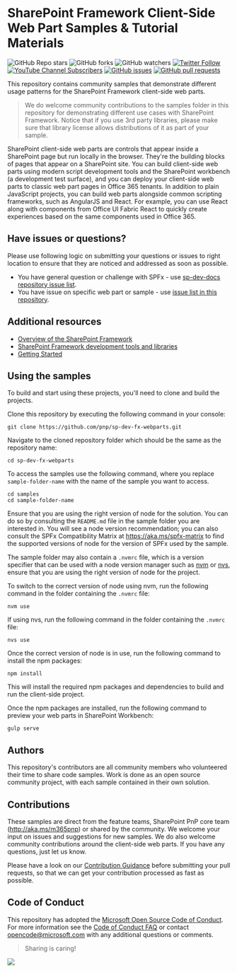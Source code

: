 # SharePoint Framework Client-Side Web Part Samples & Tutorial Materials

![GitHub Repo stars](https://img.shields.io/github/stars/pnp/sp-dev-fx-webparts?style=social)
![GitHub forks](https://img.shields.io/github/forks/pnp/sp-dev-fx-webparts?style=social)
![GitHub watchers](https://img.shields.io/github/watchers/pnp/sp-dev-fx-webparts?style=social)
[![Twitter Follow](https://img.shields.io/twitter/follow/m365pnp?style=social)](https://twitter.com/m365pnp?s=20)
[![YouTube Channel Subscribers](https://img.shields.io/youtube/channel/subscribers/UC_mKdhw-V6CeCM7gTo_Iy7w?style=social)](https://www.youtube.com/channel/UC_mKdhw-V6CeCM7gTo_Iy7w)
[![GitHub issues](https://img.shields.io/github/issues/pnp/sp-dev-fx-webparts)](https://github.com/pnp/sp-dev-fx-webparts/issues)
[![GitHub pull requests](https://img.shields.io/github/issues-pr/pnp/sp-dev-fx-webparts)](https://github.com/pnp/sp-dev-fx-webparts/pulls)

This repository contains community samples that demonstrate different usage patterns for the SharePoint Framework client-side web parts.

> We do welcome community contributions to the samples folder in this repository for demonstrating different use cases with SharePoint Framework. Notice that if you use 3rd party libraries, please make sure that library license allows distributions of it as part of your sample.

SharePoint client-side web parts are controls that appear inside a SharePoint page but run locally in the browser. They're the building blocks of pages that appear on a SharePoint site. You can build client-side web parts using modern script development tools and the SharePoint workbench (a development test surface), and you can deploy your client-side web parts to classic web part pages in Office 365 tenants. In addition to plain JavaScript projects, you can build web parts alongside common scripting frameworks, such as AngularJS and React. For example, you can use React along with components from Office UI Fabric React to quickly create experiences based on the same components used in Office 365.

## Have issues or questions?

Please use following logic on submitting your questions or issues to right location to ensure that they are noticed and addressed as soon as possible.

* You have general question or challenge with SPFx - use [sp-dev-docs repository issue list](https://github.com/SharePoint/sp-dev-docs/issues).
* You have issue on specific web part or sample - use [issue list in this repository](https://github.com/pnp/sp-dev-fx-webparts/issues).

## Additional resources

* [Overview of the SharePoint Framework](https://learn.microsoft.com/sharepoint/dev/spfx/sharepoint-framework-overview)
* [SharePoint Framework development tools and libraries](https://learn.microsoft.com/sharepoint/dev/spfx/tools-and-libraries)
* [Getting Started](https://learn.microsoft.com/sharepoint/dev/spfx/set-up-your-developer-tenant)

## Using the samples

To build and start using these projects, you'll need to clone and build the projects.

Clone this repository by executing the following command in your console:

```shell
git clone https://github.com/pnp/sp-dev-fx-webparts.git
```

Navigate to the cloned repository folder which should be the same as the repository name:

```shell
cd sp-dev-fx-webparts
```

To access the samples use the following command, where you replace `sample-folder-name` with the name of the sample you want to access.

```shell
cd samples
cd sample-folder-name
```

Ensure that you are using the right version of node for the solution. You can do so by consulting the `README.md` file in the sample folder you are interested in. You will see a node version recommendation; you can also consult the SPFx Compatibility Matrix at <https://aka.ms/spfx-matrix> to find the supported versions of node for the version of SPFx used by the sample.

The sample folder may also contain a `.nvmrc` file, which is a version specifier that can be used with a node version manager such as [nvm](https://github.com/coreybutler/nvm-windows) or [nvs](https://github.com/jasongin/nvs), ensure that you are using the right version of node for the project.

To switch to the correct version of node using nvm, run the following command in the folder containing the `.nvmrc` file:

```shell
nvm use
```

If using nvs, run the following command in the folder containing the `.nvmrc` file:

```shell
nvs use
```

Once the correct version of node is in use, run the following command to install the npm packages:


```shell
npm install
```

This will install the required npm packages and dependencies to build and run the client-side project.

Once the npm packages are installed, run the following command to preview your web parts in SharePoint Workbench:

```shell
gulp serve
```

## Authors

This repository's contributors are all community members who volunteered their time to share code samples. Work is done as an open source community project, with each sample contained in their own solution.

## Contributions

These samples are direct from the feature teams, SharePoint PnP core team (<http://aka.ms/m365pnp>) or shared by the community. We welcome your input on issues and suggestions for new samples. We do also welcome community contributions around the client-side web parts. If you have any questions, just let us know.

Please have a look on our [Contribution Guidance](./CONTRIBUTING.md) before submitting your pull requests, so that we can get your contribution processed as fast as possible.

## Code of Conduct

This repository has adopted the [Microsoft Open Source Code of Conduct](https://opensource.microsoft.com/codeofconduct/). For more information see the [Code of Conduct FAQ](https://opensource.microsoft.com/codeofconduct/faq/) or contact [opencode@microsoft.com](mailto:opencode@microsoft.com) with any additional questions or comments.

> Sharing is caring!
<img src="https://m365-visitor-stats.azurewebsites.net/sp-dev-fx-webparts/README.md" />
